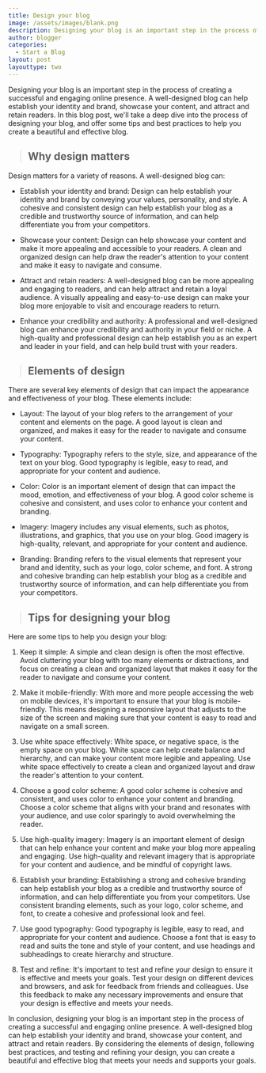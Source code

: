 ```yaml
---
title: Design your blog
image: /assets/images/blank.png
description: Designing your blog is an important step in the process of creating a successful and engaging online presence. A well-designed blog can help establish your identity and brand, showcase your content, and attract and retain readers. In this blog post, we'll take a deep dive into the process of designing your blog, and offer some tips and best practices to help you create a beautiful and effective blog.
author: blogger
categories:
  - Start a Blog
layout: post
layouttype: two
---
```


Designing your blog is an important step in the process of creating a successful and engaging online presence. A well-designed blog can help establish your identity and brand, showcase your content, and attract and retain readers. In this blog post, we'll take a deep dive into the process of designing your blog, and offer some tips and best practices to help you create a beautiful and effective blog.

> ## Why design matters

Design matters for a variety of reasons. A well-designed blog can:

- Establish your identity and brand: Design can help establish your identity and brand by conveying your values, personality, and style. A cohesive and consistent design can help establish your blog as a credible and trustworthy source of information, and can help differentiate you from your competitors.

- Showcase your content: Design can help showcase your content and make it more appealing and accessible to your readers. A clean and organized design can help draw the reader's attention to your content and make it easy to navigate and consume.

- Attract and retain readers: A well-designed blog can be more appealing and engaging to readers, and can help attract and retain a loyal audience. A visually appealing and easy-to-use design can make your blog more enjoyable to visit and encourage readers to return.

- Enhance your credibility and authority: A professional and well-designed blog can enhance your credibility and authority in your field or niche. A high-quality and professional design can help establish you as an expert and leader in your field, and can help build trust with your readers.

> ## Elements of design

There are several key elements of design that can impact the appearance and effectiveness of your blog. These elements include:

- Layout: The layout of your blog refers to the arrangement of your content and elements on the page. A good layout is clean and organized, and makes it easy for the reader to navigate and consume your content.

- Typography: Typography refers to the style, size, and appearance of the text on your blog. Good typography is legible, easy to read, and appropriate for your content and audience.

- Color: Color is an important element of design that can impact the mood, emotion, and effectiveness of your blog. A good color scheme is cohesive and consistent, and uses color to enhance your content and branding.

- Imagery: Imagery includes any visual elements, such as photos, illustrations, and graphics, that you use on your blog. Good imagery is high-quality, relevant, and appropriate for your content and audience.

- Branding: Branding refers to the visual elements that represent your brand and identity, such as your logo, color scheme, and font. A strong and cohesive branding can help establish your blog as a credible and trustworthy source of information, and can help differentiate you from your competitors.

> ## Tips for designing your blog

Here are some tips to help you design your blog:

1. Keep it simple: A simple and clean design is often the most effective. Avoid cluttering your blog with too many elements or distractions, and focus on creating a clean and organized layout that makes it easy for the reader to navigate and consume your content.

2. Make it mobile-friendly: With more and more people accessing the web on mobile devices, it's important to ensure that your blog is mobile-friendly. This means designing a responsive layout that adjusts to the size of the screen and making sure that your content is easy to read and navigate on a small screen.

3. Use white space effectively: White space, or negative space, is the empty space on your blog. White space can help create balance and hierarchy, and can make your content more legible and appealing. Use white space effectively to create a clean and organized layout and draw the reader's attention to your content.

4. Choose a good color scheme: A good color scheme is cohesive and consistent, and uses color to enhance your content and branding. Choose a color scheme that aligns with your brand and resonates with your audience, and use color sparingly to avoid overwhelming the reader.

5. Use high-quality imagery: Imagery is an important element of design that can help enhance your content and make your blog more appealing and engaging. Use high-quality and relevant imagery that is appropriate for your content and audience, and be mindful of copyright laws.

6. Establish your branding: Establishing a strong and cohesive branding can help establish your blog as a credible and trustworthy source of information, and can help differentiate you from your competitors. Use consistent branding elements, such as your logo, color scheme, and font, to create a cohesive and professional look and feel.

7. Use good typography: Good typography is legible, easy to read, and appropriate for your content and audience. Choose a font that is easy to read and suits the tone and style of your content, and use headings and subheadings to create hierarchy and structure.

8. Test and refine: It's important to test and refine your design to ensure it is effective and meets your goals. Test your design on different devices and browsers, and ask for feedback from friends and colleagues. Use this feedback to make any necessary improvements and ensure that your design is effective and meets your needs.

In conclusion, designing your blog is an important step in the process of creating a successful and engaging online presence. A well-designed blog can help establish your identity and brand, showcase your content, and attract and retain readers. By considering the elements of design, following best practices, and testing and refining your design, you can create a beautiful and effective blog that meets your needs and supports your goals.
